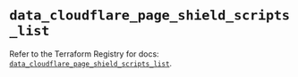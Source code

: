 # `data_cloudflare_page_shield_scripts_list`

Refer to the Terraform Registry for docs: [`data_cloudflare_page_shield_scripts_list`](https://registry.terraform.io/providers/cloudflare/cloudflare/5.0.0/docs/data-sources/page_shield_scripts_list).
